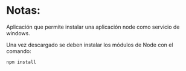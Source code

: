 # Notas:

Aplicación que permite instalar una aplicación node como servicio de windows.

Una vez descargado se deben instalar los módulos de Node con el comando:

```
npm install
```
